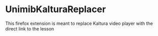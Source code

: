 # UnimibKalturaReplacer
This firefox extension is meant to replace Kaltura video player with the direct link to the lesson
